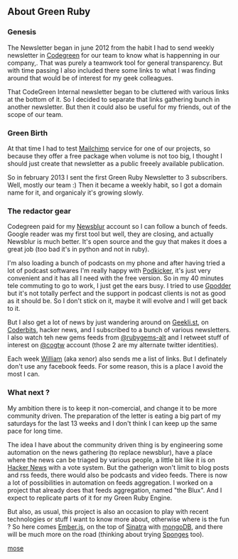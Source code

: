 ## About Green Ruby

### Genesis

The Newsletter began in june 2012 from the habit I had to
send weekly newsletter in [Codegreen][1] for our team to know what is
happenning in our company,. That was purely a teamwork tool for general
transparency. But with time passing I also included there some links to
what I was finding around that would be of interest for my geek colleagues.

That CodeGreen Internal newsletter began to be cluttered with various links
at the bottom of it. So I decided to separate that links gathering bunch in
another newsletter. But then it could also be useful for my friends, out of
the scope of our team.

### Green Birth

At that time I had to test [Mailchimp][2] service for one of our projects, so because
they offer a free package when volume is not too big, I thought I should just create
that newsletter as a public freeely available publication.

So in february 2013 I sent the first Green Ruby Newsletter to 3 subscribers. Well,
mostly our team :) Then it became a weekly habit, so I got a domain name for it,
and organicaly it's growing slowly.

### The redactor gear

Codegreen paid for my [Newsblur][3] account so I can
follow a bunch of feeds. Google reader was my first tool but well, they are closing,
and actually Newsblur is much better. It's open source and the guy that makes it
does a great job (too bad it's in python and not in ruby).

I'm also loading a bunch of podcasts on my phone and after having tried a lot of
podcast softwares I'm really happy with [Podkicker][4], it's just very convenient and
it has all I need with the free version. So in my 40 minutes tele commuting to go
to work, I just get the ears busy. I tried to use [Gpodder][5] but it's not totally perfect
and the support in podcast clients is not as good as it should be. So I don't
stick on it, maybe it will evolve and I will get back to it.

But I also get a lot of news by just wandering around on [Geekli.st][10], on [Coderbits][11],
hacker news, and I subscribed to a bunch of various newsletters. I also watch teh new gems
feeds from [@rubygems-alt][12] and I retweet stuff of interest on [@cogtw][13] account
(those 2 are my alternate twitter identities).

Each week [William][14] (aka xenor) also sends me a list of links. But I definately
don't use any facebook feeds. For some reason, this is a place I avoid the most I can.

### What next ?

My ambition there is to keep it non-comercial, and change it to be more community
driven. The preparation of the letter is eating a big part of my saturdays for the last
13 weeks and I don't think I can keep up the same pace for long time.

The idea I have about the community driven thing is by engineering some automation on
the news gathering (to replace newsblur), have a place where the news can be triaged
by various people, a little bit like it is on [Hacker News][6] with a vote system. But
the gatherign won't limit to blog posts and rss feeds, there would also be podcasts
and video feeds. There is now a lot of possibilities in automation on feeds aggregation.
I worked on a project that already does that feeds aggregation, named "the Blux". And I expect
to replicate parts of it for my Green Ruby Engine.

But also, as usual, this project is also an occasion to play with recent technologies or
stuff I want to know more about, otherwise where is the fun ? So here comes [Ember.js][7],
on the top of [Sinatra][15] with [mongoDB][8], and there will be much more on the road
(thinking about trying [Sponges][9] too).

[mose][42]


  [1]: http://codegreenit.com "Code Green website"
  [2]: http://mailchimp.com "Mass mailing from the Chimps"
  [3]: http://newsblur.com "RSS feeds aggregation and reader"
  [4]: http://www.podkicker.com/ "Podkicker"
  [5]: https://gpodder.net/user/mose "Mose podcasts list on gPodder"
  [6]: https://news.ycombinator.com/ "Hacker News"
  [7]: http://emberjs.com/ "Ember js web appilcation client side"
  [8]: http://www.mongodb.org/ "MongoDB NoSQL database"
  [9]: http://af83.github.io/sponges/ "Turn any Ruby object into a daemon controlling an army of sponges."
  [10]: https://geekli.st/ "Geeks social network"
  [11]: https://coderbits.com "Skill gathering for geeks"
  [12]: https://twitter.com/RubyGemsAlt "Tweet feed of uploaded gems"
  [13]: https://twitter.com/cogtw "Technical News tweet feed from mose at code green"
  [14]: https://github.com/tubaxenor "The Xenor with his tuba"
  [15]: http://www.sinatrarb.com/ "Put this in your pipe and smoke it"
  [42]: https://twitter.com/mo5e "Mose on twitter"
